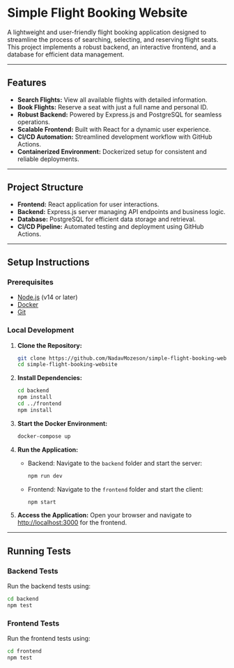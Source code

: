 # Simple Flight Booking Website

A lightweight and user-friendly flight booking application designed to streamline the process of searching, selecting, and reserving flight seats. This project implements a robust backend, an interactive frontend, and a database for efficient data management.

---

## Features

- **Search Flights:** View all available flights with detailed information.
- **Book Flights:** Reserve a seat with just a full name and personal ID.
- **Robust Backend:** Powered by Express.js and PostgreSQL for seamless operations.
- **Scalable Frontend:** Built with React for a dynamic user experience.
- **CI/CD Automation:** Streamlined development workflow with GitHub Actions.
- **Containerized Environment:** Dockerized setup for consistent and reliable deployments.

---

## Project Structure

- **Frontend:** React application for user interactions.
- **Backend:** Express.js server managing API endpoints and business logic.
- **Database:** PostgreSQL for efficient data storage and retrieval.
- **CI/CD Pipeline:** Automated testing and deployment using GitHub Actions.

---

## Setup Instructions

### Prerequisites
- [Node.js](https://nodejs.org/) (v14 or later)
- [Docker](https://www.docker.com/)
- [Git](https://git-scm.com/)

### Local Development

1. **Clone the Repository:**
   ```bash
   git clone https://github.com/NadavMozeson/simple-flight-booking-website.git
   cd simple-flight-booking-website
   ```

2. **Install Dependencies:**
   ```bash
   cd backend
   npm install
   cd ../frontend
   npm install
   ```

3. **Start the Docker Environment:**
   ```bash
   docker-compose up
   ```

4. **Run the Application:**
   - Backend: Navigate to the `backend` folder and start the server:
     ```bash
     npm run dev
     ```
   - Frontend: Navigate to the `frontend` folder and start the client:
     ```bash
     npm start
     ```

5. **Access the Application:**
   Open your browser and navigate to [http://localhost:3000](http://localhost:3000) for the frontend.

---

## Running Tests

### Backend Tests
Run the backend tests using:
```bash
cd backend
npm test
```

### Frontend Tests
Run the frontend tests using:
```bash
cd frontend
npm test
```
